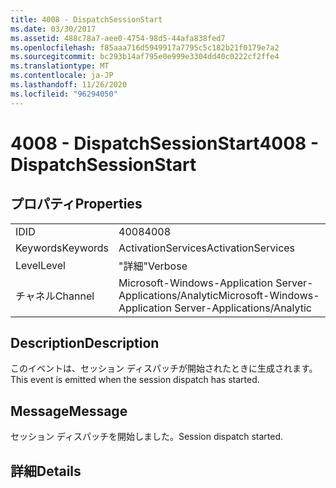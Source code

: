 ```yaml
---
title: 4008 - DispatchSessionStart
ms.date: 03/30/2017
ms.assetid: 488c78a7-aee0-4754-98d5-44afa838fed7
ms.openlocfilehash: f85aaa716d5949917a7795c5c182b21f0179e7a2
ms.sourcegitcommit: bc293b14af795e0e999e3304dd40c0222cf2ffe4
ms.translationtype: MT
ms.contentlocale: ja-JP
ms.lasthandoff: 11/26/2020
ms.locfileid: "96294050"
---
```

# <a name="4008---dispatchsessionstart"></a><span data-ttu-id="934e2-102">4008 - DispatchSessionStart</span><span class="sxs-lookup"><span data-stu-id="934e2-102">4008 - DispatchSessionStart</span></span>

## <a name="properties"></a><span data-ttu-id="934e2-103">プロパティ</span><span class="sxs-lookup"><span data-stu-id="934e2-103">Properties</span></span>  
  
|||  
|-|-|  
|<span data-ttu-id="934e2-104">ID</span><span class="sxs-lookup"><span data-stu-id="934e2-104">ID</span></span>|<span data-ttu-id="934e2-105">4008</span><span class="sxs-lookup"><span data-stu-id="934e2-105">4008</span></span>|  
|<span data-ttu-id="934e2-106">Keywords</span><span class="sxs-lookup"><span data-stu-id="934e2-106">Keywords</span></span>|<span data-ttu-id="934e2-107">ActivationServices</span><span class="sxs-lookup"><span data-stu-id="934e2-107">ActivationServices</span></span>|  
|<span data-ttu-id="934e2-108">Level</span><span class="sxs-lookup"><span data-stu-id="934e2-108">Level</span></span>|<span data-ttu-id="934e2-109">"詳細"</span><span class="sxs-lookup"><span data-stu-id="934e2-109">Verbose</span></span>|  
|<span data-ttu-id="934e2-110">チャネル</span><span class="sxs-lookup"><span data-stu-id="934e2-110">Channel</span></span>|<span data-ttu-id="934e2-111">Microsoft-Windows-Application Server-Applications/Analytic</span><span class="sxs-lookup"><span data-stu-id="934e2-111">Microsoft-Windows-Application Server-Applications/Analytic</span></span>|  
  
## <a name="description"></a><span data-ttu-id="934e2-112">Description</span><span class="sxs-lookup"><span data-stu-id="934e2-112">Description</span></span>  

 <span data-ttu-id="934e2-113">このイベントは、セッション ディスパッチが開始されたときに生成されます。</span><span class="sxs-lookup"><span data-stu-id="934e2-113">This event is emitted when the session dispatch has started.</span></span>  
  
## <a name="message"></a><span data-ttu-id="934e2-114">Message</span><span class="sxs-lookup"><span data-stu-id="934e2-114">Message</span></span>  

 <span data-ttu-id="934e2-115">セッション ディスパッチを開始しました。</span><span class="sxs-lookup"><span data-stu-id="934e2-115">Session dispatch started.</span></span>  
  
## <a name="details"></a><span data-ttu-id="934e2-116">詳細</span><span class="sxs-lookup"><span data-stu-id="934e2-116">Details</span></span>
